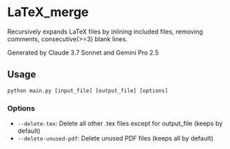 # LaTeX_merge

Recursively expands LaTeX files by inlining included files, removing comments, consecutive(>=3) blank lines.

Generated by Claude 3.7 Sonnet and Gemini Pro 2.5

## Usage

```python main.py [input_file] [output_file] [options]```

### Options

- `--delete-tex`: Delete all other .tex files except for output_file (keeps by default)
- `--delete-unused-pdf`: Delete unused PDF files (keeps all by default)
